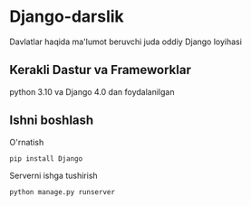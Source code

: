 # Django-darslik
Davlatlar haqida ma'lumot beruvchi juda oddiy Django loyihasi

## Kerakli Dastur va Frameworklar
python 3.10 va Django 4.0 dan foydalanilgan
## Ishni boshlash
O'rnatish

`pip install Django`

Serverni ishga tushirish
```
python manage.py runserver
```
